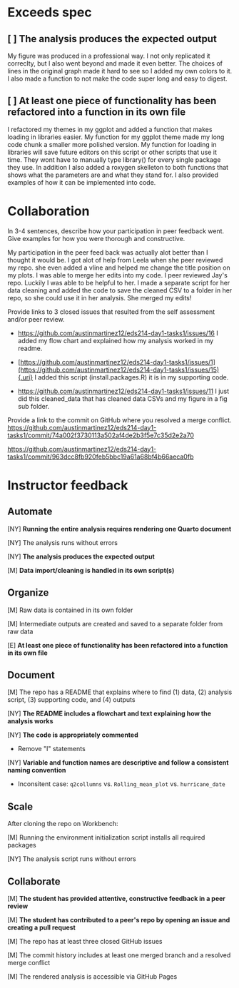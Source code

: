 # Exceeds spec

## [ ] The analysis produces the expected output
My figure was produced in a professional way. I not only replicated it correclty, but I also went beyond and made it even better. The choices of lines in the original graph made it hard to see so I added my own colors to it. I also made a function to not make the code super long and easy to digest.

## [ ] At least one piece of functionality has been refactored into a function in its own file
I refactored my themes in my ggplot and added a function that makes loading in libraries easier. My function for my ggplot theme made my long code chunk a smaller more polished version. My function for loading in libraries will save future editors on this script or other scripts that use it time. They wont have to manually type library() for every single package they use. In addition I also added a roxygen skelleton to both functions that shows what the parameters are and what they stand for. I also provided examples of how it can be implemented into code.

# Collaboration

In 3-4 sentences, describe how your participation in peer feedback went. Give examples for how you were thorough and constructive.

My participation in the peer feed back was actually alot better than I thought it would be. I got alot of help from Leela when she peer reviewed my repo. she even added a vline and helped me change the title position on my plots. I was able to merge her edits into my code. I peer reviewed Jay's repo. Luckily I was able to be helpful to her. I made a separate script for her data cleaning and added the code to save the cleaned CSV to a folder in her repo, so she could use it in her analysis. She merged my edits!

Provide links to 3 closed issues that resulted from the self assessment and/or peer review.

-   <https://github.com/austinmartinez12/eds214-day1-tasks1/issues/16> I added my flow chart and explained how my analysis worked in my readme.

-   [https://github.com/austinmartinez12/eds214-day1-tasks1/issues/1](https://github.com/austinmartinez12/eds214-day1-tasks1/issues/15){.uri} I added this script (install.packages.R) it is in my supporting code.

-   <https://github.com/austinmartinez12/eds214-day1-tasks1/issues/11> I just did this cleaned_data that has cleaned data CSVs and my figure in a fig sub folder.

Provide a link to the commit on GitHub where you resolved a merge conflict.
https://github.com/austinmartinez12/eds214-day1-tasks1/commit/74a002f3730113a502af4de2b3f5e7c35d2e2a70

https://github.com/austinmartinez12/eds214-day1-tasks1/commit/963dcc8fb920feb5bbc19a61a68bf4b66aeca0fb

# Instructor feedback

## Automate

[NY] **Running the entire analysis requires rendering one Quarto document**

[NY] The analysis runs without errors

[NY] **The analysis produces the expected output**

[M] **Data import/cleaning is handled in its own script(s)**

## Organize

[M] Raw data is contained in its own folder

[M] Intermediate outputs are created and saved to a separate folder from raw data

[E] **At least one piece of functionality has been refactored into a function in its own file**

## Document

[M] The repo has a README that explains where to find (1) data, (2) analysis script, (3) supporting code, and (4) outputs

[NY] **The README includes a flowchart and text explaining how the analysis works**

[NY] **The code is appropriately commented**
- Remove "I" statements

[NY] **Variable and function names are descriptive and follow a consistent naming convention**
- Inconsitent case: `q2collumns` vs. `Rolling_mean_plot` vs. `hurricane_date`

## Scale

After cloning the repo on Workbench:

[M] Running the environment initialization script installs all required packages

[NY] The analysis script runs without errors

## Collaborate

[M] **The student has provided attentive, constructive feedback in a peer review**

[M] **The student has contributed to a peer's repo by opening an issue and creating a pull request**

[M] The repo has at least three closed GitHub issues

[M] The commit history includes at least one merged branch and a resolved merge conflict

[M] The rendered analysis is accessible via GitHub Pages
